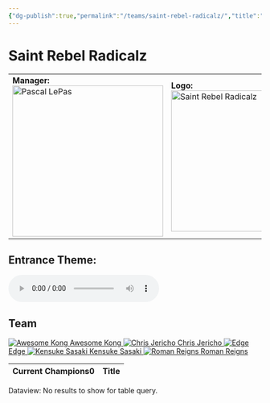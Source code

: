 ```yaml
---
{"dg-publish":true,"permalink":"/teams/saint-rebel-radicalz/","title":"Saint Rebel Radicalz","noteIcon":""}
---
```



# **Saint Rebel Radicalz**

<table>
<tr>
<td><b>Manager:</b>
<div><a href="https://cptspaulding1980.github.io/choke-slam-wrestling/manager/pascal-le-pas/" class="champ-card">
	  <img src="https://github.com/CptSpaulding1980/choke-slam-wrestling/releases/download/images/Pascal_LePas.png" width="300" alt="Pascal LePas"></a>
</div>
</td>
<td><b>Logo:</b>
<img src="https://github.com/CptSpaulding1980/choke-slam-wrestling/releases/download/images//ChokeSlam_SRR.png" width="280" alt="Saint Rebel Radicalz"></td>
</tr>
</table>

## **Entrance Theme:**
<audio controls>
  <source src="https://github.com/CptSpaulding1980/choke-slam-wrestling/releases/download/audio/Saint_Rebel_Radicalz.mp3" type="audio/mpeg">
</audio>

## **Team**
<div class="championship-grid">
  <a href="https://cptspaulding1980.github.io/choke-slam-wrestling/wrestler/awesome-kong" class="champ-card">
    <img src="https://github.com/CptSpaulding1980/choke-slam-wrestling/releases/download/images/Awesome_Kong.png" alt="Awesome Kong">
    <span>Awesome Kong</span>
  </a>
  <a href="https://cptspaulding1980.github.io/choke-slam-wrestling/wrestler/chris-jericho" class="champ-card">
    <img src="https://github.com/CptSpaulding1980/choke-slam-wrestling/releases/download/images/Chris_Jericho.png" alt="Chris Jericho">
    <span>Chris Jericho</span>
  </a>
  <a href="https://cptspaulding1980.github.io/choke-slam-wrestling/wrestler/edge" class="champ-card">
    <img src="https://github.com/CptSpaulding1980/choke-slam-wrestling/releases/download/images/Edge.png" alt="Edge">
    <span>Edge</span>
  </a>
  <a href="https://cptspaulding1980.github.io/choke-slam-wrestling/wrestler/kensuke-sasaki" class="champ-card">
    <img src="https://github.com/CptSpaulding1980/choke-slam-wrestling/releases/download/images/Kensuke_Sasaki.png" alt="Kensuke Sasaki">
    <span>Kensuke Sasaki</span>
  </a>
  <a href="https://cptspaulding1980.github.io/choke-slam-wrestling/wrestler/roman-reigns" class="champ-card">
    <img src="https://github.com/CptSpaulding1980/choke-slam-wrestling/releases/download/images/Roman_Reigns.png" alt="Roman Reigns">
    <span>Roman Reigns</span>
  </a>
</div>

<div><table class="dataview table-view-table"><thead class="table-view-thead"><tr class="table-view-tr-header"><th class="table-view-th"><span>Current Champions</span><span class="dataview small-text">0</span></th><th class="table-view-th"><span>Title</span></th></tr></thead><tbody class="table-view-tbody"></tbody></table><div class="dataview dataview-error-box"><p class="dataview dataview-error-message">Dataview: No results to show for table query.</p></div></div>
